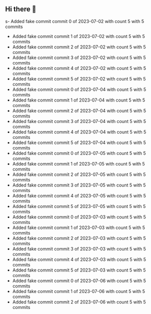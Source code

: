 ## Hi there 👋

<!--
**NguyenDuc1603/NguyenDuc1603** is a ✨ _special_ ✨ repository because its `README.md` (this file) appears on your GitHub profile.

Here are some ideas to get you started:

- 🔭 I’m currently working on ...
- 🌱 I’m currently learning ...
- 👯 I’m looking to collaborate on ...
- 🤔 I’m looking for help with ...
- 💬 Ask me about ...
- 📫 How to reach me: ...
- 😄 Pronouns: ...
- ⚡ Fun fact: ...
-->
s- Added fake commit commit 0 of 2023-07-02 with count 5 with 5 commits
- Added fake commit commit 1 of 2023-07-02 with count 5 with 5 commits
- Added fake commit commit 2 of 2023-07-02 with count 5 with 5 commits
- Added fake commit commit 3 of 2023-07-02 with count 5 with 5 commits
- Added fake commit commit 4 of 2023-07-02 with count 5 with 5 commits
- Added fake commit commit 5 of 2023-07-02 with count 5 with 5 commits
- Added fake commit commit 0 of 2023-07-04 with count 5 with 5 commits
- Added fake commit commit 1 of 2023-07-04 with count 5 with 5 commits
- Added fake commit commit 2 of 2023-07-04 with count 5 with 5 commits
- Added fake commit commit 3 of 2023-07-04 with count 5 with 5 commits
- Added fake commit commit 4 of 2023-07-04 with count 5 with 5 commits
- Added fake commit commit 5 of 2023-07-04 with count 5 with 5 commits
- Added fake commit commit 0 of 2023-07-05 with count 5 with 5 commits
- Added fake commit commit 1 of 2023-07-05 with count 5 with 5 commits
- Added fake commit commit 2 of 2023-07-05 with count 5 with 5 commits
- Added fake commit commit 3 of 2023-07-05 with count 5 with 5 commits
- Added fake commit commit 4 of 2023-07-05 with count 5 with 5 commits
- Added fake commit commit 5 of 2023-07-05 with count 5 with 5 commits
- Added fake commit commit 0 of 2023-07-03 with count 5 with 5 commits
- Added fake commit commit 1 of 2023-07-03 with count 5 with 5 commits
- Added fake commit commit 2 of 2023-07-03 with count 5 with 5 commits
- Added fake commit commit 3 of 2023-07-03 with count 5 with 5 commits
- Added fake commit commit 4 of 2023-07-03 with count 5 with 5 commits
- Added fake commit commit 5 of 2023-07-03 with count 5 with 5 commits
- Added fake commit commit 0 of 2023-07-06 with count 5 with 5 commits
- Added fake commit commit 1 of 2023-07-06 with count 5 with 5 commits
- Added fake commit commit 2 of 2023-07-06 with count 5 with 5 commits
